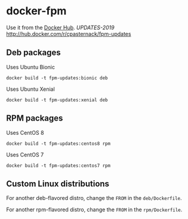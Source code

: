 # docker-fpm

Use it from the [Docker Hub](http://hub.docker.com/r/devopsfaith/fpm).
_UPDATES-2019_ http://hub.docker.com/r/cpasternack/fpm-updates

## Deb packages

Uses Ubuntu Bionic

```
docker build -t fpm-updates:bionic deb
```

Uses Ubuntu Xenial

```
docker build -t fpm-updates:xenial deb
```

## RPM packages

Uses CentOS 8

```
docker build -t fpm-updates:centos8 rpm
```

Uses CentOS 7

```
docker build -t fpm-updates:centos7 rpm
```

## Custom Linux distributions

For another deb-flavored distro, change the `FROM` in the `deb/Dockerfile`.

For another rpm-flavored distro, change the `FROM` in the `rpm/Dockerfile`.
